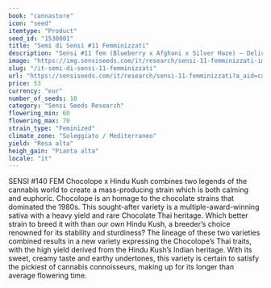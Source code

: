 ```yaml
---
book: "cannastore"
icon: "seed"
itemtype: "Product"
seed_id: "1530001"
title: "Semi di Sensi #11 Femminizzati"
description: "Sensi #11 fem (Blueberry x Afghani x Silver Haze) – Delicata, fruttata, terrosa, ravvivata da una sorprendente esplosione cerebrale di haze. Acquista ora."
image: "https://img.sensiseeds.com/it/research/sensi-11-femminizzati-image.png"
slug: "/it-semi-di-sensi-11-femminizzati"
url: "https://sensiseeds.com/it/research/sensi-11-femminizzati?a_aid=cannastore"
price: 53
currency: "eur"
number_of_seeds: 10
category: "Sensi Seeds Research"
flowering_min: 60
flowering_max: 70
strain_type: "Feminized"
climate_zone: "Soleggiato / Mediterraneo"
yield: "Resa alta"
heigh_gain: "Pianta alta"
locale: "it"
---
```

SENSI #140 FEM Chocolope x Hindu Kush combines two legends of the cannabis world to create a mass-producing strain which is both calming and euphoric. Chocolope is an homage to the chocolate strains that dominated the 1980s. This sought-after variety is a multiple-award-winning sativa with a heavy yield and rare Chocolate Thai heritage. Which better strain to breed it with than our own Hindu Kush, a breeder’s choice renowned for its stability and sturdiness? The lineage of these two varieties combined results in a new variety expressing the Chocolope’s Thai traits, with the high yield derived from the Hindu Kush’s Indian heritage. With its sweet, creamy taste and earthy undertones, this variety is certain to satisfy the pickiest of cannabis connoisseurs, making up for its longer than average flowering time.
